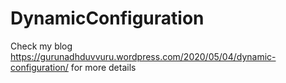 # DynamicConfiguration

Check my blog https://gurunadhduvvuru.wordpress.com/2020/05/04/dynamic-configuration/ for more details
